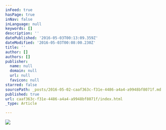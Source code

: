 ```yaml
---
inFeed: true
hasPage: true
inNav: false
inLanguage: null
keywords: []
description: ''
datePublished: '2016-05-03T00:13:09.359Z'
dateModified: '2016-05-03T00:08:00.230Z'
title: ''
author: []
authors: []
publisher:
  name: null
  domain: null
  url: null
  favicon: null
starred: false
sourcePath: _posts/2016-05-02-caaf363c-f31e-4486-a4a4-a9948bf8071f.md
published: true
url: caaf363c-f31e-4486-a4a4-a9948bf8071f/index.html
_type: Article

---
```

![](https://the-grid-user-content.s3-us-west-2.amazonaws.com/6489c039-e9a6-432e-bcd6-0dae25a5a673.jpg)